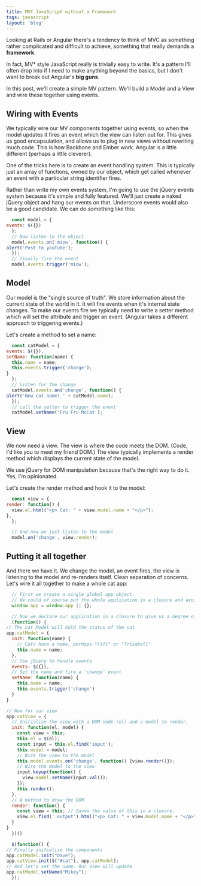 ```yaml
---
title: MVC JavaScript without a Framework
tags: javascript
layout: 'blog'
---
```




Looking at Rails or Angular there's a tendency to think of MVC as something rather complicated and difficult to achieve,  something that really demands a  **framework**.

In fact, MV* style JavaScript really is trivially easy to write. It's a pattern I'll often drop into if I need to make anything beyond the basics, but I don't want to break out Angular's **big guns**.

In this post, we'll create a simple MV pattern. We'll build a Model and a View and wire these together using events.

## Wiring with Events

We typically wire our MV components together using events, so when the model updates it fires an event which the view can listen out for. This gives us good encapsulation, and allows us to plug in new views without rewriting much code. This is how Backbone and Ember work. Angular is a little different (perhaps a little cleverer).

One of the tricks here is to create an event handling system. This is typically just an array of functions, owned by our object, which get called whenever an event with a particular string identifier fires.

Rather than write my own events system, I'm going to use the jQuery events system because it's simple and fully featured. We'll just create a naked jQuery object and hang our events on that. Underscore events would also be a good candidate. We can do something like this:


```js
  const model = {
events: $({})
  };
  // Now listen to the object
  model.events.on('miow', function() {
alert('Post to youTube');
  });
  // finally fire the event
  model.events.trigger('miow');
```





## Model

Our model is the "single source of truth". We store information about the current state of the world in it. It will fire events when it's internal state changes. To make our events fire we typically need to write a setter method which will set the attribute and trigger an event. (Angular takes a different approach to triggering events.)

Let's create a method to set a name:

```js
  const catModel = {
events: $({}),
setName: function(name) {
  this.name = name;
  this.events.trigger('change');
}
  };
  // Listen for the change
  catModel.events.on('change', function() {
alert('New cat name! ' + catModel.name);
  });
  // call the setter to trigger the event
  catModel.setName('Fru Fru McCat');
```





## View

We now need a view. The view is where the code meets the DOM. (Code, I'd like you to meet my friend DOM.) The view typically implements a render method which displays the current state of the model.

We use jQuery for DOM manipulation because that's the right way to do it. Yes, I'm opinionated.

Let's create the render method and hook it to the model:


```js
  const view = {
render: function() {
  view.el.html("<p> Cat: " + view.model.name + "</p>");
},
  };

  // And now we just listen to the model
  model.on('change', view.render);
```





## Putting it all together
And there we have it. We change the model, an event fires, the view is listening to the model and re-renders itself. Clean separation of concerns. Let's wire it all together to make a whole cat app:


```js
  // First we create a single global app object.
  // We could of course put the whole application in a closure and avoid any globals
  window.app = window.app || {};

  // Now we declare our application in a closure to give us a degree of encapsulation
  (function() {
// The cat Model will hold the status of the cat
app.catModel = {
  init: function(name) {
    // Cats have a name, perhaps "Fifi" or "Trixabell"
    this.name = name;
  },
  // Use jQuery to handle events
  events: $({}),
  // Set the name and fire a 'change' event
  setName: function(name) {
    this.name = name;
    this.events.trigger('change')
  }
}

// Now for our view
app.catView = {
  // Initialise the view with a DOM node (el) and a model to render.
  init: function(el, model) {
    const view = this;
    this.el = $(el);
    const input = this.el.find('input');
    this.model = model;
    // Wire the view to the model
    this.model.events.on('change', function() {view.render()});
    // Wire the model to the view
    input.keyup(function() {
      view.model.setName(input.val());
    });
    this.render();
  },
  // A method to draw the DOM
  render: function() {
    const view = this; // Saves the value of this in a closure.
    view.el.find('.output').html("<p> Cat: " + view.model.name + "</p>");
  }
}
  })()

  $(function() {
// Finally initialise the components
app.catModel.init("Dave");
app.catView.init($("#cat"), app.catModel);
// And let's set the name. Our View will update.
app.catModel.setName("Mikey");
  });
```


